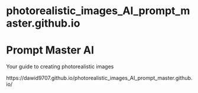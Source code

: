 # photorealistic_images_AI_prompt_master.github.io
<h1>Prompt Master AI</h1>
<p>Your guide to creating photorealistic images</p>
<p>https://dawid9707.github.io/photorealistic_images_AI_prompt_master.github.io/</p>

